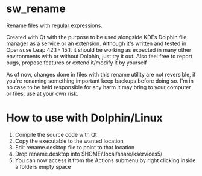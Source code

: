 #   sw_rename
Rename files with regular expressions. 

Created with Qt with the purpose to be used alongside KDEs Dolphin file manager as a service or an extension. Although it's written and tested in Opensuse Leap 42.1 - 15.1. it should be working as expected in many other environments with or without Dolphin, just try it out. Also feel free to report bugs, propose features or extend it/modify it by yourself 

As of now, changes done in files with this rename utility are not reversible, if you're renaming something important keep backups before doing so. I'm in no case to be held responsible for any harm it may bring to your computer or files, use at your own risk.

#   How to use with Dolphin/Linux 
1. Compile the source code with Qt
2. Copy the executable to the wanted location
3. Edit rename.desktop file to point to that location 
4. Drop rename.desktop into $HOME/.local/share/kservices5/
5. You can now access it from the Actions submenu by right clicking inside a folders empty space
